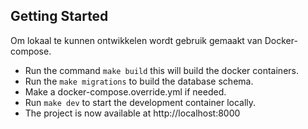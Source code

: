 
## Getting Started
Om lokaal te kunnen ontwikkelen wordt gebruik gemaakt van Docker-compose. 

- Run the command `make build` this will build the docker containers. 
- Run the `make migrations` to build the database schema.
- Make a docker-compose.override.yml if needed.
- Run `make dev` to start the development container locally.
- The project is now available at http://localhost:8000


